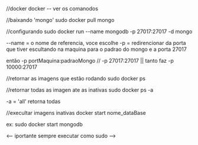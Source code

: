 //docker
docker -- ver os comanodos

//baixando 'mongo' 
sudo docker pull mongo 

//configurando 
sudo docker run --name mongodb -p 27017:27017 -d mongo

--name = o nome de referencia, voce escolhe
-p = redirencionar da porta que tiver escultando na maquina para o padrao do mongo e a porta 27017

então -p portMaquina:padraoMongo // -p 27017:27017 || tanto faz -p 10000:27017

//retornar as imagens que estão rodando
sudo docker ps

//retornar todas as imagen ate as inativas
sudo docker ps -a

-a = 'all' retorna todas

//execultar imagens inativas 
docker start nome_dataBase

ex: sudo docker start mongodb

<-- iportante sempre executar como sudo -->